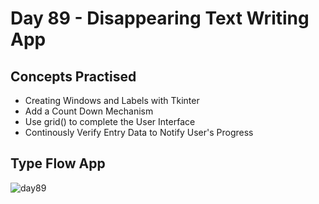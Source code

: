 # Day 89 - Disappearing Text Writing App
## Concepts Practised
- Creating Windows and Labels with Tkinter
- Add a Count Down Mechanism
- Use grid() to complete the User Interface
- Continously Verify Entry Data to Notify User's Progress
## Type Flow App
![day89](https://user-images.githubusercontent.com/98851253/170849972-fa2984d4-255e-498e-8e14-b3bc3cc75f18.gif)
